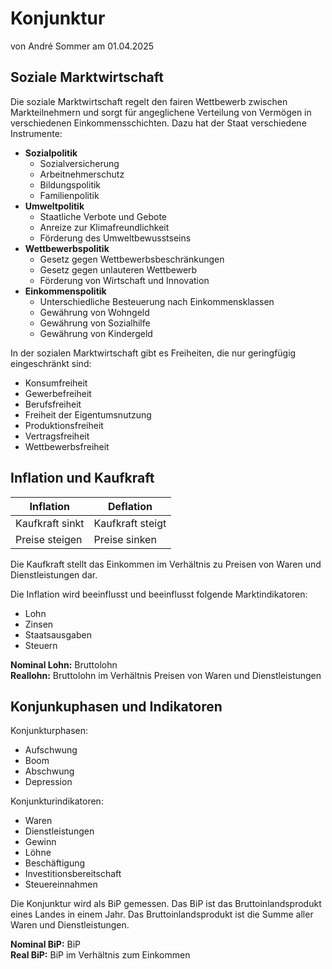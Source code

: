 # Konjunktur
von André Sommer am 01.04.2025

## Soziale Marktwirtschaft

Die soziale Marktwirtschaft regelt den fairen Wettbewerb zwischen Markteilnehmern und sorgt für angeglichene Verteilung von Vermögen in verschiedenen Einkommensschichten. Dazu hat der Staat verschiedene Instrumente:
- **Sozialpolitik**
  - Sozialversicherung
  - Arbeitnehmerschutz
  - Bildungspolitik
  - Familienpolitik
- **Umweltpolitik**
  - Staatliche Verbote und Gebote
  - Anreize zur Klimafreundlichkeit
  - Förderung des Umweltbewusstseins
- **Wettbewerbspolitik**
  - Gesetz gegen Wettbewerbsbeschränkungen
  - Gesetz gegen unlauteren Wettbewerb
  - Förderung von Wirtschaft und Innovation
- **Einkommenspolitik**
  - Unterschiedliche Besteuerung nach Einkommensklassen
  - Gewährung von Wohngeld
  - Gewährung von Sozialhilfe
  - Gewährung von Kindergeld

In der sozialen Marktwirtschaft gibt es Freiheiten, die nur geringfügig eingeschränkt sind:
- Konsumfreiheit
- Gewerbefreiheit
- Berufsfreiheit
- Freiheit der Eigentumsnutzung
- Produktionsfreiheit
- Vertragsfreiheit
- Wettbewerbsfreiheit

## Inflation und Kaufkraft

|Inflation|Deflation|
|---|---|
|Kaufkraft sinkt|Kaufkraft steigt|
|Preise steigen|Preise sinken|

Die Kaufkraft stellt das Einkommen im Verhältnis zu Preisen von Waren und Dienstleistungen dar.

Die Inflation wird beeinflusst und beeinflusst folgende Marktindikatoren:
- Lohn
- Zinsen
- Staatsausgaben
- Steuern

**Nominal Lohn:** Bruttolohn<br>
**Reallohn:** Bruttolohn im Verhältnis Preisen von Waren und Dienstleistungen

## Konjunkuphasen und Indikatoren

Konjunkturphasen:
- Aufschwung
- Boom
- Abschwung
- Depression

Konjunkturindikatoren:
- Waren
- Dienstleistungen
- Gewinn
- Löhne
- Beschäftigung
- Investitionsbereitschaft
- Steuereinnahmen

Die Konjunktur wird als BiP gemessen. Das BiP ist das Bruttoinlandsprodukt eines Landes in einem Jahr. Das Bruttoinlandsprodukt ist die Summe aller Waren und Dienstleistungen.

**Nominal BiP:** BiP<br>
**Real BiP:** BiP im Verhältnis zum Einkommen